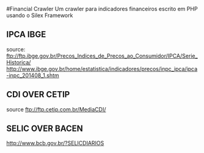 #Financial Crawler
Um crawler para indicadores financeiros escrito em PHP usando o Silex Framework

IPCA IBGE
----

source: ftp://ftp.ibge.gov.br/Precos_Indices_de_Precos_ao_Consumidor/IPCA/Serie_Historica/
http://www.ibge.gov.br/home/estatistica/indicadores/precos/inpc_ipca/ipca-inpc_201408_1.shtm

CDI OVER CETIP
----

source ftp://ftp.cetip.com.br/MediaCDI/

SELIC OVER BACEN
---

http://www.bcb.gov.br/?SELICDIARIOS

